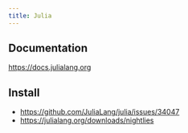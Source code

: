 ```yaml
---
title: Julia
---
```


## Documentation

<https://docs.julialang.org>

## Install

- <https://github.com/JuliaLang/julia/issues/34047>
- <https://julialang.org/downloads/nightlies>

